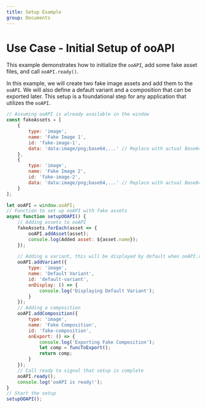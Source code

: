 ```yaml
---
title: Setup Example
group: Documents
---
```

# Use Case - Initial Setup of ooAPI

This example demonstrates how to initialize the `ooAPI`, add some fake asset files, and call `ooAPI.ready()`.

In this example, we will create two fake image assets and add them to the `ooAPI`. We will also define a default variant and a composition that can be exported later. This setup is a foundational step for any application that utilizes the `ooAPI`.

```js
// Assuming ooAPI is already available in the window
const fakeAssets = [
    {
        type: 'image',
        name: 'Fake Image 1',
        id: 'fake-image-1',
        data: 'data:image/png;base64,...' // Replace with actual Base64 DataURL or /content/ inscription id
    },
    {
        type: 'image',
        name: 'Fake Image 2',
        id: 'fake-image-2',
        data: 'data:image/png;base64,...' // Replace with actual Base64 DataURL or /content/ inscription id
    }
];

let ooAPI = window.ooAPI;
// Function to set up ooAPI with fake assets
async function setupOOAPI() {
    // Adding assets to ooAPI
    fakeAssets.forEach(asset => {
        ooAPI.addAsset(asset);
        console.log(Added asset: ${asset.name});
    });
    
    // Adding a variant, this will be displayed by default when ooAPI.ready() is called
    ooAPI.addVariant({
        type: 'image',
        name: 'Default Variant',
        id: 'default-variant',
        onDisplay: () => {
            console.log('Displaying Default Variant');
        }
    });
    // Adding a composition
    ooAPI.addComposition({
        type: 'image',
        name: 'Fake Composition',
        id: 'fake-composition',
        onExport: () => {
            console.log('Exporting Fake Composition');
            let comp = funcToExport();
            return comp;
        }
    });
    // Call ready to signal that setup is complete
    ooAPI.ready();
    console.log('ooAPI is ready!');
}
// Start the setup
setupOOAPI();
```